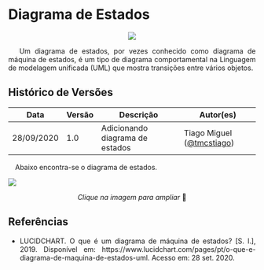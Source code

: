 # Diagrama de Estados

<div style="display: flex; justify-content: center; align-items:center;">
    <img src="https://unbarqdsw.github.io/2020.1_G11_SYA/assets/modelagem/diagram.png">
</div>

<p align="justify">&emsp;
Um diagrama de estados, por vezes conhecido como diagrama de máquina de estados, é um tipo de diagrama comportamental na Linguagem de modelagem unificada (UML) que mostra transições entre vários objetos.
</p>

## **Histórico de Versões**
Data | Versão | Descrição | Autor(es) 
---- | ----------- | ------ | ---------
28/09/2020 | 1.0 | Adicionando diagrama de estados | Tiago Miguel ([@tmcstiago](http://github.com/tmcstiago)) |

<p align="justify">&emsp;Abaixo encontra-se o diagrama de estados.</p>

[![](https://unbarqdsw.github.io/2020.1_G11_SYA/assets/modelagem/estados.jpg)](https://unbarqdsw.github.io/2020.1_G11_SYA/assets/modelagem/estados.jpg)
<p align="center"><i>Clique na imagem para ampliar</i> 🔎 </p>

## **Referências**
 * <p align="justify">LUCIDCHART. O que é um diagrama de máquina de estados? [S. l.], 2019. Disponível em: https://www.lucidchart.com/pages/pt/o-que-e-diagrama-de-maquina-de-estados-uml. Acesso em: 28 set. 2020.</p>
